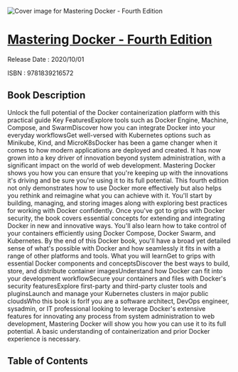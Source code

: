 ![Cover image for Mastering Docker - Fourth Edition](https://imgdetail.ebookreading.net/cover/cover/202109/EB9781839216572.jpg)

[Mastering Docker - Fourth Edition](https://ebookreading.net/view/book/Mastering+Docker+-+Fourth+Edition-EB9781839216572_1.html "Mastering Docker - Fourth Edition")
====================================================================================================================

Release Date : 2020/10/01

ISBN : 9781839216572

Book Description
-----------------

Unlock the full potential of the Docker containerization platform with this practical guide
Key FeaturesExplore tools such as Docker Engine, Machine, Compose, and SwarmDiscover how you can integrate Docker into your everyday workflowsGet well-versed with Kubernetes options such as Minikube, Kind, and MicroK8sDocker has been a game changer when it comes to how modern applications are deployed and created. It has now grown into a key driver of innovation beyond system administration, with a significant impact on the world of web development. Mastering Docker shows you how you can ensure that you're keeping up with the innovations it's driving and be sure you're using it to its full potential. This fourth edition not only demonstrates how to use Docker more effectively but also helps you rethink and reimagine what you can achieve with it.
You'll start by building, managing, and storing images along with exploring best practices for working with Docker confidently. Once you've got to grips with Docker security, the book covers essential concepts for extending and integrating Docker in new and innovative ways. You'll also learn how to take control of your containers efficiently using Docker Compose, Docker Swarm, and Kubernetes.
By the end of this Docker book, you'll have a broad yet detailed sense of what's possible with Docker and how seamlessly it fits in with a range of other platforms and tools.
What you will learnGet to grips with essential Docker components and conceptsDiscover the best ways to build, store, and distribute container imagesUnderstand how Docker can fit into your development workflowSecure your containers and files with Docker's security featuresExplore first-party and third-party cluster tools and pluginsLaunch and manage your Kubernetes clusters in major public cloudsWho this book is forIf you are a software architect, DevOps engineer, sysadmin, or IT professional looking to leverage Docker's extensive features for innovating any process from system administration to web development, Mastering Docker will show you how you can use it to its full potential. A basic understanding of containerization and prior Docker experience is necessary.


Table of Contents
-----------------


